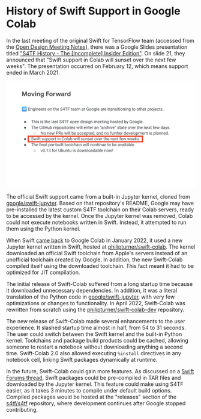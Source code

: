 # History of Swift Support in Google Colab

In the last meeting of the original Swift for TensorFlow team (accessed from the [Open Design Meeting Notes](https://docs.google.com/document/d/1Fm56p5rV1t2Euh6WLtBFKGqI43ozC3EIjReyLk-LCLU/edit)), there was a Google Slides presentation titled ["S4TF History - The [Incomplete] Insider Edition"](https://drive.google.com/file/d/1vxSIRq7KEmrFNAV_E0Wr7Pivn728Wcvs/view). On slide 21, they announced that "Swift support in Colab will sunset over the next few weeks". The presentation occurred on February 12, which means support ended in March 2021.


![Screenshot of the last official S4TF presentation, highlighting the statement indicating an end to Swift support on Colab](./ColabSupportSunsets.png)

The official Swift support came from a built-in Jupyter kernel, cloned from [google/swift-jupyter](https://github.com/google/swift-jupyter). Based on that repository's README, Google may have pre-installed the latest custom S4TF toolchain on their Colab servers, ready to be accessed by the kernel. Once the Jupyter kernel was removed, Colab could not execute notebooks written in Swift. Instead, it attempted to run them using the Python kernel.

When Swift [came back](https://forums.swift.org/t/swift-for-tensorflow-resurrection-swift-running-on-colab-again/54158) to Google Colab in January 2022, it used a new Jupyter kernel written in Swift, hosted at [philipturner/swift-colab](https://github.com/philipturner/swift-colab). The kernel downloaded an official Swift toolchain from Apple's servers instead of an unofficial toolchain created by Google. In addition, the new Swift-Colab compiled itself using the downloaded toolchain. This fact meant it had to be optimized for JIT compilation.

The initial release of Swift-Colab suffered from a long startup time because it downloaded unnecessary dependencies. In addition, it was a literal translation of the Python code in [google/swift-jupyter](https://github.com/google/swift-jupyter), with very few optimizations or changes to functionality. In April 2022, Swift-Colab was rewritten from scratch using the [philipturner/swift-colab-dev](https://github.com/philipturner/swift-colab-dev) repository.

The new release of Swift-Colab made several enhancements to the user experience. It slashed startup time almost in half, from 54 to 31 seconds. The user could switch between the Swift kernel and the built-in Python kernel. Toolchains and package build products could be cached, allowing someone to restart a notebook without downloading anything a second time. Swift-Colab 2.0 also allowed executing `%install` directives in any notebook cell, linking Swift packages dynamically at runtime.

In the future, Swift-Colab could gain more features. As discussed on a [Swift Forums thread](https://forums.swift.org/t/violet-python-vm-written-in-swift/56945/7), Swift packages could be pre-compiled in TAR files and downloaded by the Jupyter kernel. This feature could make using S4TF easier, as it takes 3 minutes to compile under default build options. Compiled packages would be hosted at the "releases" section of the [s4tf/s4tf](https://github.com/s4tf/s4tf) repository, where development continues after Google stopped contributing.
